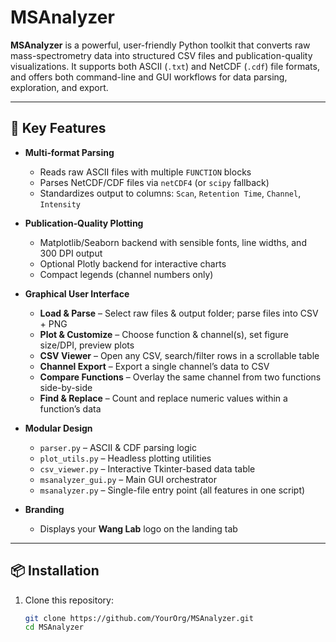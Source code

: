 # MSAnalyzer

**MSAnalyzer** is a powerful, user-friendly Python toolkit that converts raw mass-spectrometry data into structured CSV files and publication-quality visualizations.  It supports both ASCII (`.txt`) and NetCDF (`.cdf`) file formats, and offers both command-line and GUI workflows for data parsing, exploration, and export.

---

## 🚀 Key Features

- **Multi‐format Parsing**  
  - Reads raw ASCII files with multiple `FUNCTION` blocks  
  - Parses NetCDF/CDF files via `netCDF4` (or `scipy` fallback)  
  - Standardizes output to columns: `Scan`, `Retention Time`, `Channel`, `Intensity`  

- **Publication‐Quality Plotting**  
  - Matplotlib/Seaborn backend with sensible fonts, line widths, and 300 DPI output  
  - Optional Plotly backend for interactive charts  
  - Compact legends (channel numbers only)  

- **Graphical User Interface**  
  - **Load & Parse** – Select raw files & output folder; parse files into CSV + PNG  
  - **Plot & Customize** – Choose function & channel(s), set figure size/DPI, preview plots  
  - **CSV Viewer** – Open any CSV, search/filter rows in a scrollable table  
  - **Channel Export** – Export a single channel’s data to CSV  
  - **Compare Functions** – Overlay the same channel from two functions side-by-side  
  - **Find & Replace** – Count and replace numeric values within a function’s data  

- **Modular Design**  
  - `parser.py` – ASCII & CDF parsing logic  
  - `plot_utils.py` – Headless plotting utilities  
  - `csv_viewer.py` – Interactive Tkinter-based data table  
  - `msanalyzer_gui.py` – Main GUI orchestrator  
  - `msanalyzer.py` – Single-file entry point (all features in one script)  

- **Branding**  
  - Displays your **Wang Lab** logo on the landing tab  

---

## 📦 Installation

1. Clone this repository:
   ```bash
   git clone https://github.com/YourOrg/MSAnalyzer.git
   cd MSAnalyzer
